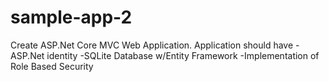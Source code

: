 # sample-app-2
Create ASP.Net Core MVC Web Application. Application should have 
-ASP.Net identity 
-SQLite Database w/Entity Framework 
-Implementation of Role Based Security 
